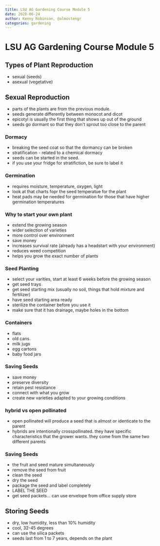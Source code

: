 ```yaml
---
title: LSU AG Gardening Course Module 5
date: 2020-06-24
author: Kenny Robinson, @almostengr
categories: gardening
---
```


# LSU AG Gardening Course Module 5

## Types of Plant Reproduction

* sexual (seeds) 
* asexual (vegetative)

## Sexual Reproduction 

* parts of the plants are from the previous module. 
* seeds generate differently between monocot and dicot 
* epicotyl is usually the first thing that shows up out of the ground 
* seeds go dormant so that they don't sprout too close to the parent 

### Dormacy

* breaking the seed coat so that the dormancy can be broken
* stratification - related to a chemical dormacy
* seeds can be started in the seed. 
* if you use your fridge for stratifiction, be sure to label it 

### Germination 

* requires moisture, temperature, oxygen, light 
* look at that charts fopr the seed temperatue for the plant 
* heat pads may be needed for germination for those that have higher germination temperatures

### Why to start your own plant 

* extend the growing season 
* wider selection of varieties 
* more control over environment 
* save money 
* increases survival rate (already has a headstart with your environment)
* reduces weed competition 
* helps you grow the exact number of plants 

### Seed Planting 

* select your varities, start at least 6 weeks before the growing season 
* get seed trays
* get seed starting mix (usually no soil, things that hold mixture and fertilizer)
* have seed starting area ready 
* sterilize the container before you use it 
* make sure that it has drainage, maybe holes in the bottom 

### Containers 

* flats
* old cans
* milk jugs
* egg cartons
* baby food jars 

### Saving Seeds

* save money 
* preserve diversity 
* retain pest resistance 
* connect with what you grow 
* create new varieties adapted to your growing conditions 

### hybrid vs open pollinated 

* open pollinated will produce a seed that is almost or identicate to the parent 
* hybrids are intentionally crosspollinated. they have specific characteristics that the 
grower wants. they come from the same two different parents 

### Saving Seeds 

* the fruit and seed mature simultaneously 
* remove the seed from fruit 
* clean the seed 
* dry the seed 
* package the seed and label completely
* LABEL THE SEED
* get seed packets... can use envelope from office supply store 

## Storing Seeds

* dry, low humidity, less than 10% humidity
* cool, 32-45 degrees 
* can use the silica packets 
* seeds last from 1 to 7 years, depends on the plant 
